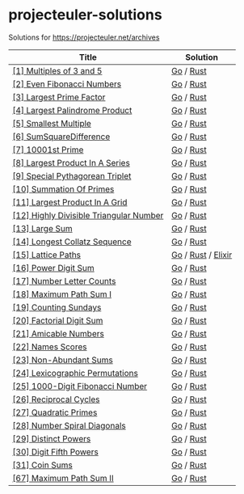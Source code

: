 projecteuler-solutions
===================

Solutions for https://projecteuler.net/archives

| Title | Solution |
| ----- | -------- |
| [[1] Multiples of 3 and 5](https://projecteuler.net/problem=1) | [Go](./1.MultiplesOf3And5/go.go) / [Rust](./1.MultiplesOf3And5/rust.rs) |
| [[2] Even Fibonacci Numbers](https://projecteuler.net/problem=2) | [Go](./2.EvenFibonacciNumbers/go.go) / [Rust](./2.EvenFibonacciNumbers/rust.rs) |
| [[3] Largest Prime Factor](https://projecteuler.net/problem=3) | [Go](./3.LargestPrimeFactor/go.go) / [Rust](./3.LargestPrimeFactor/rust.rs) |
| [[4] Largest Palindrome Product](https://projecteuler.net/problem=4) | [Go](./4.LargestPalindromeProduct/go.go) / [Rust](./4.LargestPalindromeProduct/rust.rs) |
| [[5] Smallest Multiple](https://projecteuler.net/problem=5) | [Go](./5.SmallestMultiple/go.go) / [Rust](./5.SmallestMultiple/rust.rs) |
| [[6] SumSquareDifference](https://projecteuler.net/problem=6) | [Go](./6.SumSquareDifference/go.go) / [Rust](./6.SumSquareDifference/rust.rs) |
| [[7] 10001st Prime](https://projecteuler.net/problem=7) | [Go](./7.10001stPrime/go.go) / [Rust](./7.10001stPrime/rust.rs) |
| [[8] Largest Product In A Series](https://projecteuler.net/problem=8) | [Go](./8.LargestProductInASeries/go.go) / [Rust](./8.LargestProductInASeries/rust.rs) |
| [[9] Special Pythagorean Triplet](https://projecteuler.net/problem=9) | [Go](./9.SpecialPythagoreanTriplet/go.go) / [Rust](./9.SpecialPythagoreanTriplet/rust.rs) |
| [[10] Summation Of Primes](https://projecteuler.net/problem=10) | [Go](./10.SummationOfPrimes/go.go) / [Rust](./10.SummationOfPrimes/rust.rs) |
| [[11] Largest Product In A Grid](https://projecteuler.net/problem=11) | [Go](./11.LargestProductInAGrid/go.go) / [Rust](./11.LargestProductInAGrid/rust.rs) |
| [[12] Highly Divisible Triangular Number](https://projecteuler.net/problem=12) | [Go](./12.HighlyDivisibleTriangularNumber/go.go) / [Rust](./12.HighlyDivisibleTriangularNumber/rust.rs) |
| [[13] Large Sum](https://projecteuler.net/problem=13) | [Go](./13.LargeSum/go.go) / [Rust](./13.LargeSum/rust.rs) |
| [[14] Longest Collatz Sequence](https://projecteuler.net/problem=14) | [Go](./14.LongestCollatzSequence/go.go) / [Rust](./14.LongestCollatzSequence/rust.rs) |
| [[15] Lattice Paths](https://projecteuler.net/problem=15) | [Go](./15.LatticePaths/go.go) / [Rust](./15.LatticePaths/rust.rs) / [Elixir](./15.LatticePaths/elixir.exs) |
| [[16] Power Digit Sum](https://projecteuler.net/problem=16) | [Go](./16.PowerDigitSum/go.go) / [Rust](./16.PowerDigitSum/rust.rs) |
| [[17] Number Letter Counts](https://projecteuler.net/problem=17) | [Go](./17.NumberLetterCounts/go.go) / [Rust](./17.NumberLetterCounts/rust.rs) |
| [[18] Maximum Path Sum I](https://projecteuler.net/problem=18) | [Go](./18.MaximumPathSumI/go.go) / [Rust](./18.MaximumPathSumI/rust.rs) |
| [[19] Counting Sundays](https://projecteuler.net/problem=19) | [Go](./19.CountingSundays/go.go) / [Rust](./19.CountingSundays/rust.rs) |
| [[20] Factorial Digit Sum](https://projecteuler.net/problem=20) | [Go](./20.FactorialDigitSum/go.go) / [Rust](./20.FactorialDigitSum/rust.rs) |
| [[21] Amicable Numbers](https://projecteuler.net/problem=21) | [Go](./21.AmicableNumbers/go.go) / [Rust](./21.AmicableNumbers/rust.rs) |
| [[22] Names Scores](https://projecteuler.net/problem=22) | [Go](./22.NamesScores/go.go) / [Rust](./22.NamesScores/rust.rs) |
| [[23] Non-Abundant Sums](https://projecteuler.net/problem=23) | [Go](./23.Non-AbundantSums/go.go) / [Rust](./23.Non-AbundantSums/rust.rs) |
| [[24] Lexicographic Permutations](https://projecteuler.net/problem=24) | [Go](./24.LexicographicPermutations/go.go) / [Rust](./24.LexicographicPermutations/rust.rs) |
| [[25] 1000-Digit Fibonacci Number](https://projecteuler.net/problem=25) | [Go](./25.1000-DigitFibonacciNumber/go.go) / [Rust](./25.1000-DigitFibonacciNumber/rust.rs) |
| [[26] Reciprocal Cycles](https://projecteuler.net/problem=26) | [Go](./26.ReciprocalCycles/go.go) / [Rust](./26.ReciprocalCycles/rust.rs) |
| [[27] Quadratic Primes](https://projecteuler.net/problem=27) | [Go](./27.QuadraticPrimes/go.go) / [Rust](./27.QuadraticPrimes/rust.rs) |
| [[28] Number Spiral Diagonals](https://projecteuler.net/problem=28) | [Go](./28.NumberSpiralDiagonals/go.go) / [Rust](./28.NumberSpiralDiagonals/rust.rs) |
| [[29] Distinct Powers](https://projecteuler.net/problem=29) | [Go](./29.DistinctPowers/go.go) / [Rust](./29.DistinctPowers/rust.rs) |
| [[30] Digit Fifth Powers](https://projecteuler.net/problem=30) | [Go](./30.DigitFifthPowers/go.go) / [Rust](./30.DigitFifthPowers/rust.rs) |
| [[31] Coin Sums](https://projecteuler.net/problem=31) | [Go](./31.CoinSums/go.go) / [Rust](./31.CoinSums/rust.rs) |
| [[67] Maximum Path Sum II](https://projecteuler.net/problem=67) | [Go](./67.MaximumPathSumII/go.go) / [Rust](./67.MaximumPathSumII/rust.rs) |
